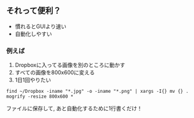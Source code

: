 ## それって便利？

* 慣れるとGUIより速い
* 自動化しやすい

<h3 class="fragment" data-fragment-index="1">例えば</h3>

1. Dropboxに入ってる画像を別のところに動かす <!-- .element: class="fragment" data-fragment-index="1" -->
2. すべての画像を800x600に変える <!-- .element: class="fragment" data-fragment-index="1" -->
3. 1日1回やりたい <!-- .element: class="fragment" data-fragment-index="1" -->

```
find ~/Dropbox -iname "*.jpg" -o -iname "*.png" | xargs -I{} mv {} .
mogrify -resize 800x600 *
```
<!-- .element: class="fragment" data-fragment-index="2" -->

ファイルに保存して, あと自動化するために1行書くだけ！<!-- .element: class="fragment" data-fragment-index="2" -->
